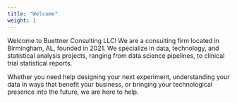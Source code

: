 ```yaml
---
title: "Welcome"
weight: 1
---
```


Welcome to Buettner Consulting LLC! We are a consulting firm located in Birmingham, AL, founded in 2021.
We specialize in data, technology, and statistical analysis projects, ranging from data science pipelines, to clinical trial statistical reports. 

Whether you need help designing your next experiment, understanding your data in ways that benefit your business, or bringing your technological presence into the future, we are here to help.
